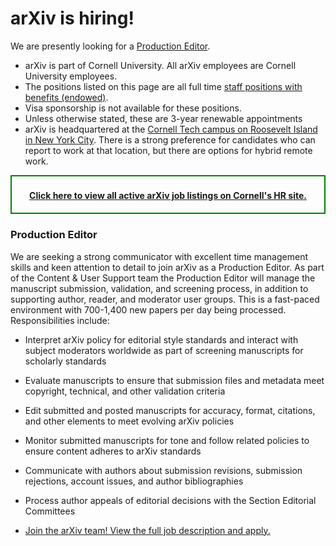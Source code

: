 # arXiv is hiring!

We are presently looking for a [Production Editor](#production-editor).

 - arXiv is part of Cornell University. All arXiv employees are Cornell University employees.
 - The positions listed on this page are all full time [staff positions with benefits (endowed)](https://hr.cornell.edu/understand-your-benefits).
 - Visa sponsorship is not available for these positions.
 - Unless otherwise stated, these are 3-year renewable appointments
 - arXiv is headquartered at the [Cornell Tech campus on Roosevelt Island in New York City](https://tech.cornell.edu/). There is a strong preference for candidates who can report to work at that location, but there are options for hybrid remote work.


<div style="text-align:center; font-weight:bold; border: 2px solid green; padding-top:6pt; padding-bottom:4pt">

<a href="https://cornell.wd1.myworkdayjobs.com/en-US/CornellCareerPage/?q=arxiv">Click here to view all active arXiv job listings on Cornell's HR site.</a>

</div>

### Production Editor

We are seeking a strong communicator with excellent time management skills and keen attention to detail to join arXiv as a Production Editor. As part of the Content & User Support team the Production Editor will manage the manuscript submission, validation, and screening process, in addition to supporting author, reader, and moderator user groups. This is a fast-paced environment with 700-1,400 new papers per day being processed. 
Responsibilities include: 

 - Interpret arXiv policy for editorial style standards and interact with subject moderators worldwide as part of screening manuscripts for scholarly standards
 - Evaluate manuscripts to ensure that submission files and metadata meet copyright, technical, and other validation criteria
 - Edit submitted and posted manuscripts for accuracy, format, citations, and other elements to meet evolving arXiv policies
 - Monitor submitted manuscripts for tone and follow related policies to ensure content adheres to arXiv standards  
 - Communicate with authors about submission revisions, submission rejections, account issues, and author bibliographies
 - Process author appeals of editorial decisions with the Section Editorial Committees

- [Join the arXiv team! View the full job description and apply.](https://cornell.wd1.myworkdayjobs.com/CornellCareerPage/job/New-York-City-Cornell-Tech/arXiv-Production-Editor--Cornell-Tech--NYC-_WDR-00040646)
